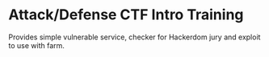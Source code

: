 # Attack/Defense CTF Intro Training

Provides simple vulnerable service, checker for Hackerdom jury and exploit to use with farm.